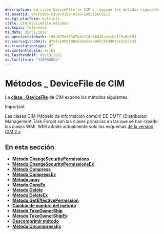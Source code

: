 ```yaml
---
description: La clase DeviceFile de CIM \_ expone los métodos siguientes.
ms.assetid: B4FFC806-51C0-4183-933B-E693156C6E52
ms.tgt_platform: multiple
title: CIM_DeviceFile métodos
ms.topic: reference
ms.date: 05/31/2018
ms.openlocfilehash: fd6e675e37347b0c116a66045adccbcf15a8d593
ms.sourcegitcommit: d75fc10b9f0825bbe5ce5045c90d4045e3c53243
ms.translationtype: MT
ms.contentlocale: es-ES
ms.lasthandoff: 09/13/2021
ms.locfileid: "126968884"
---
```

# <a name="cim_devicefile-methods"></a>Métodos \_ DeviceFile de CIM

La [**clase \_ DeviceFile**](cim-devicefile.md) de CIM expone los métodos siguientes.

> [!IMPORTANT]
> Las clases CIM (Modelo de información común) DE DMTF (Distributed Management Task Force) son las clases primarias en las que se han creado las clases WMI. WMI admite actualmente solo los esquemas [de la versión CIM 2.x](https://dmtf.org/standards/cim/schemas).

 

## <a name="in-this-section"></a>En esta sección

-   [**Método ChangeSecurityPermissions**](changesecuritypermissions-method-in-class-cim-devicefile.md)
-   [**Método ChangeSecurityPermissionsEx**](changesecuritypermissionsex-method-in-class-cim-devicefile.md)
-   [**Método Compress**](compress-method-in-class-cim-devicefile.md)
-   [**Método CompressEx**](compressex-method-in-class-cim-devicefile.md)
-   [**Método copy**](copy-method-in-class-cim-devicefile.md)
-   [**Método CopyEx**](copyex-method-in-class-cim-devicefile.md)
-   [**Método Delete**](delete-method-in-class-cim-devicefile.md)
-   [**Método DeleteEx**](deleteex-method-in-class-cim-devicefile.md)
-   [**Método GetEffectivePermission**](geteffectivepermission-method-in-class-cim-devicefile.md)
-   [**Cambio de nombre del método**](rename-method-in-class-cim-devicefile.md)
-   [**Método TakeOwnerShip**](takeownership-method-in-class-cim-devicefile.md)
-   [**Método TakeOwnerShipEx**](takeownershipex-method-in-class-cim-devicefile.md)
-   [**Descomprimir método**](uncompress-method-in-class-cim-devicefile.md)
-   [**Método UncompressEx**](uncompressex-method-in-class-cim-devicefile.md)

 

 




